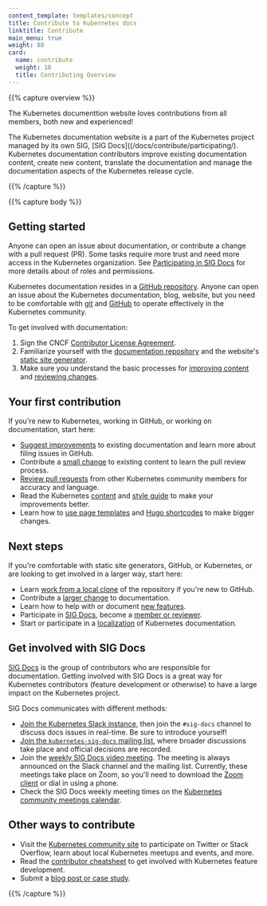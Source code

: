```yaml
---
content_template: templates/concept
title: Contribute to Kubernetes docs
linktitle: Contribute
main_menu: true
weight: 80
card:
  name: contribute
  weight: 10
  title: Contributing Overview
---
```


{{% capture overview %}}

The Kubernetes documenttion website loves contributions from all members, both new and experienced!

The Kubernetes documentation website is a part of the Kubernetes project managed by its own SIG, [SIG Docs]((/docs/contribute/participating/). Kubernetes documentation contributors improve existing documentation content, create new content, translate the documentation and manage the documentation aspects of the Kubernetes release cycle.

{{% /capture %}}

{{% capture body %}}

## Getting started

Anyone can open an issue about documentation, or contribute a change with a pull request (PR).
Some tasks require more trust and need more access in the Kubernetes organization.
See [Participating in SIG Docs](/docs/contribute/participating/) for more details about
of roles and permissions.

Kubernetes documentation resides in a [GitHub repository](https://github.com/kubernetes/website).
Anyone can open an issue about the Kubernetes documentation, blog, website, but you need to be comfortable with [git](https://git-scm.com/) and [GitHub](https://lab.github.com/) to operate effectively in the Kubernetes community.

To get involved with documentation:

1. Sign the CNCF [Contributor License Agreement](https://github.com/kubernetes/community/blob/master/CLA.md).
2. Familiarize yourself with the [documentation repository](https://github.com/kubernetes/website) and the website's [static site generator](https://gohugo.io).
3. Make sure you understand the basic processes for [improving content](https://kubernetes.io/docs/contribute/start/#improve-existing-content) and [reviewing changes](https://kubernetes.io/docs/contribute/start/#review-docs-pull-requests).

## Your first contribution

If you're new to Kubernetes, working in GitHub, or working on documentation, start here:

- [Suggest improvements](/docs/contribute/suggest-improvements/) to existing documentation and learn more about filing issues in GitHub.
- Contribute a [small change](/docs/contribute/new-content/new-content/#small-changes) to existing content to learn the pull review process.
- [Review pull requests](/docs/contribute/review/reviewing/) from other Kubernetes community members for accuracy and language.
- Read the Kubernetes [content](/docs/contribute/style/content-guide/) and [style guide](/docs/contribute/style/style-guide/) to make your improvements better.
- Learn how to [use page templates](/docs/contribute/style/page-templates/) and [Hugo shortcodes](/docs/contribute/style/hugo-shortcodes/) to make bigger changes.

## Next steps

If you're comfortable with static site generators, GitHub, or Kubernetes, or are looking to
get involved in a larger way, start here:

- Learn [work from a local clone](/docs/contribute/new-content/working-locally/) of the repository if you're new to GitHub.
- Contribute a [larger change](/docs/contribute/new-content/new-content/#large-changes) to documentation.
- Learn how to help with or document [new features](/docs/contribute/new-content/new-features/).
- Participate in [SIG Docs](/docs/contribute/participating/),  become a [member or reviewer](/docs/contribute/participating/#roles-and-responsibilities).
- Start or participate in a [localization](/docs/contribute/localization/) of Kubernetes documentation.


## Get involved with SIG Docs

[SIG Docs](/docs/contribute/participating/) is the group of contributors who are responsible for documentation. Getting involved with SIG Docs is a great way for Kubernetes contributors (feature development or otherwise) to have a large impact on the Kubernetes project.

SIG Docs communicates with different methods:

- [Join the Kubernetes Slack instance](http://slack.k8s.io/), then join the
  `#sig-docs` channel to discuss docs issues in real-time. Be sure to
  introduce yourself!
- [Join the `kubernetes-sig-docs` mailing list](https://groups.google.com/forum/#!forum/kubernetes-sig-docs),
  where broader discussions take place and official decisions are recorded.
- Join the [weekly SIG Docs video meeting](https://github.com/kubernetes/community/tree/master/sig-docs). The meeting is always announced on the Slack channel and the mailing list. Currently, these meetings take place on Zoom, so you'll need to download the [Zoom client](https://zoom.us/download) or dial in using a phone.
- Check the SIG Docs weekly meeting times on the [Kubernetes community meetings calendar](https://calendar.google.com/calendar/embed?src=cgnt364vd8s86hr2phapfjc6uk%40group.calendar.google.com&ctz=America/Los_Angeles).

## Other ways to contribute

- Visit the [Kubernetes community site](/community/) to participate on Twitter or Stack Overflow, learn about local Kubernetes meetups and events, and more.
- Read the [contributor cheatsheet](https://github.com/kubernetes/community/tree/master/contributors/guide/contributor-cheatsheet) to get involved with Kubernetes feature development.
- Submit a [blog post or case study](/docs/contribute/new-content/blogs-case-studies/).

{{% /capture %}}
